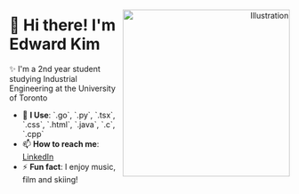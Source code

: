 <div style="display: flex; align-items: center;">
  <div style="flex: 1;">
    <h1>👋 Hi there! I'm Edward Kim</h1>
    <p>✨ I'm a 2nd year student studying Industrial Engineering at the University of Toronto
    <ul>
      <li>💬 <strong>I Use</strong>: `.go`, `.py`, `.tsx`, `.css`, `.html`, `.java`, `.c`, `.cpp`</li>
      <li>📫 <strong>How to reach me</strong>: <a href="https://www.linkedin.com/in/edw-kim/">LinkedIn</a></li>
      <li>⚡ <strong>Fun fact</strong>: I enjoy music, film and skiing!</li>
    </ul>
  </div>
  <div style="flex: 1; text-align: right;">
    <img src="https://tenor.com/view/music-gif-24483754" alt="Illustration" width="300">
  </div>
</div>
